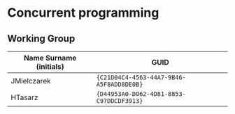 # Concurrent programming

## Working Group

| Name Surname (initials) | GUID                                     |
| ----------------------- | ---------------------------------------- |
| JMielczarek             | `{C21D04C4-4563-44A7-9B46-A5F8ADD8DE0B}` |
| HTasarz                 | `{D44953A0-D062-4D81-8853-C97DDCDF3913}` |
